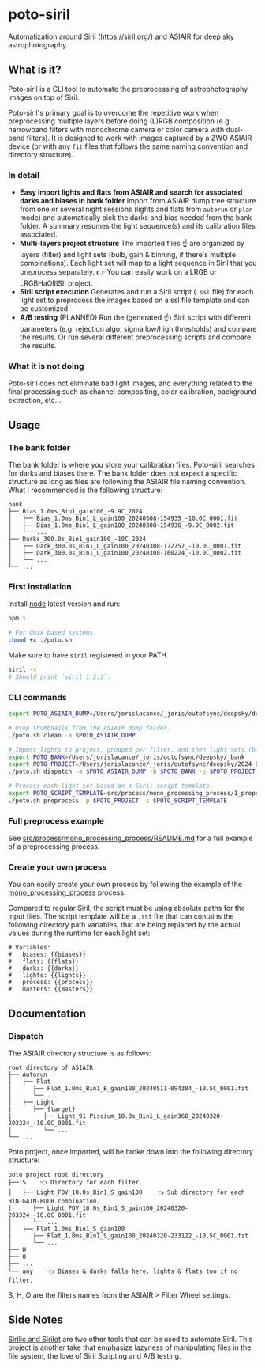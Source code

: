 # poto-siril

Automatization around Siril (<https://siril.org/>) and ASIAIR for deep sky astrophotography.

## What is it?

Poto-siril is a CLI tool to automate the preprocessing of astrophotography images on top of Siril.

Poto-siril's primary goal is to overcome the repetitive work when preprocessing multiple layers before doing (L)RGB composition (e.g. narrowband filters with monochrome camera or color camera with dual-band filters). It is designed to work with images captured by a ZWO ASIAIR device (or with any `fit` files that follows the same naming convention and directory structure).

### In detail

- **Easy import lights and flats from ASIAIR and search for associated darks and biases in bank folder**
  Import from ASIAIR dump tree structure from one or several night sessions (lights and flats from `autorun` or `plan` mode) and automatically pick the darks and bias needed from the bank folder.
  A summary resumes the light sequence(s) and its calibration files associated.
- **Multi-layers project structure**
  The imported files ☝️ are organized by layers (filter) and light sets (bulb, gain & binning, if there's multiple combinations). Each light set will map to a light sequence in Siril that you preprocess separately.
  👉 You can easily work on a LRGB or LRGBHaOIIISII project.
- **Siril script execution**
  Generates and run a Siril script (`.ssl` file) for each light set to preprocess the images based on a ssl file template and can be customized.
- **A/B testing** (PLANNED)
  Run the (generated ☝️) Siril script with different parameters (e.g. rejection algo, sigma low/high thresholds) and compare the results.
  Or run several different preprocessing scripts and compare the results.

### What it is not doing

Poto-siril does not eliminate bad light images, and everything related to the final processing such as channel compositing, color calibration, background extraction, etc...

## Usage

### The bank folder

The bank folder is where you store your calibration files. Poto-siril searches for darks and biases there. The bank folder does not expect a specific structure as long as files are following the ASIAIR file naming convention. What I recommended is the following structure:

```text
bank
├── Bias_1.0ms_Bin1_gain100_-9.9C_2024
│   ├── Bias_1.0ms_Bin1_L_gain100_20240308-154935_-10.0C_0001.fit
│   ├── Bias_1.0ms_Bin1_L_gain100_20240308-154936_-9.9C_0002.fit
│   └── ...
├── Darks_300.0s_Bin1_gain100_-10C_2024
│   ├── Dark_300.0s_Bin1_L_gain100_20240308-172757_-10.0C_0001.fit
│   ├── Dark_300.0s_Bin1_L_gain100_20240308-160224_-10.0C_0002.fit
│   └── ...
└── ...
```

### First installation

Install [node](https://node.org) latest version and run:

```bash
npm i

# For Unix based systems
chmod +x ./poto.sh
```

Make sure to have `siril` registered in your PATH.

```bash
siril -v
# Should print `siril 1.2.3`.
```

### CLI commands

```bash
export POTO_ASIAIR_DUMP=/Users/jorislacance/_joris/outofsync/deepsky/dump_astro_2024_08_10_veil-nebula

# Drop thumbnails from the ASIAIR dump folder.
./poto.sh clean -a $POTO_ASIAIR_DUMP

# Import lights to project, grouped per filter, and then light sets (bulb, gain & binning) with the related calibration files (flats, darks and biases).
export POTO_BANK=/Users/jorislacance/_joris/outofsync/deepsky/_bank
export POTO_PROJECT=/Users/jorislacance/_joris/outofsync/deepsky/2024_08_10_veil-nebula
./poto.sh dispatch -a $POTO_ASIAIR_DUMP -b $POTO_BANK -p $POTO_PROJECT -m autorun

# Process each light set based on a Siril script template.
export POTO_SCRIPT_TEMPLATE=src/process/mono_processing_process/1_preprocessing.ssf
./poto.sh preprocess -p $POTO_PROJECT -s $POTO_SCRIPT_TEMPLATE
```

### Full preprocess example

See [src/process/mono_processing_process/README.md](src/process/mono_processing_process/README.md) for a full example of a preprocessing process.

### Create your own process

You can easily create your own process by following the example of the [mono_processing_process](src/process/mono_processing_process) process.

Compared to regular Siril, the script must be using absolute paths for the input files. The script template will be a `.ssf` file that can contains the following directory path variables, that are being replaced by the actual values during the runtime for each light set:

```text
# Variables:
#   biases: {{biases}}
#   flats: {{flats}}
#   darks: {{darks}}
#   lights: {{lights}}
#   process: {{process}}
#   masters: {{masters}}
```

## Documentation

### Dispatch

The ASIAIR directory structure is as follows:

```text
root directory of ASIAIR
├── Autorun
│   ├── Flat
|      ├── Flat_1.0ms_Bin1_B_gain100_20240511-094304_-10.5C_0001.fit
│      └── ...
│   ├── Light
|      ├── {target}
|         ├── Light_91 Piscium_10.0s_Bin1_L_gain360_20240320-203324_-10.0C_0001.fit
│         └── ...
└── ...
```

Poto project, once imported, will be broke down into the following directory structure:

```text
poto project root directory
├── S    👈 Directory for each filter.
│   ├── Light_FOV_10.0s_Bin1_S_gain100    👈 Sub directory for each BIN-GAIN-BULB combination.
|      ├── Light_FOV_10.0s_Bin1_S_gain100_20240320-203324_-10.0C_0001.fit
│      └── ...
│   ├── Flat_1.0ms_Bin1_S_gain100
|      ├── Flat_1.0ms_Bin1_S_gain100_20240320-233122_-10.5C_0001.fit
│      └── ...
├── H
├── O
├── ...
└── any    👈 Biases & darks falls here. lights & flats too if no filter.
```

S, H, O are the filters names from the ASIAIR > Filter Wheel settings.

## Side Notes

[Sirilic and Sirilot](https://siril.org/2018/11/sirilic-and-sirilot-two-very-useful-utilities-for-siril/) are two other tools that can be used to automate Siril. This project is another take that emphasize lazyness of manipulating files in the file system, the love of Siril Scripting and A/B testing.
